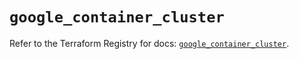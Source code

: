 # `google_container_cluster`

Refer to the Terraform Registry for docs: [`google_container_cluster`](https://registry.terraform.io/providers/hashicorp/google/6.34.1/docs/resources/container_cluster).
